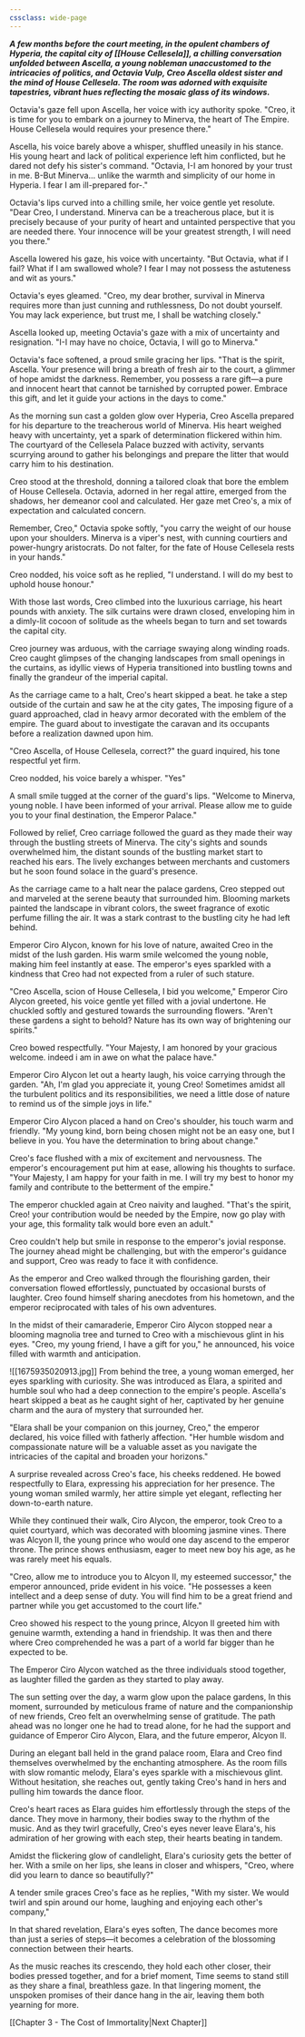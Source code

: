 ```yaml
---
cssclass: wide-page
---
```

***A few months before the court meeting, in the opulent chambers of Hyperia, the capital city of [[House Cellesela]], a chilling conversation unfolded between Ascella, a young nobleman unaccustomed to the intricacies of politics, and Octavia Vulp, Creo Ascella oldest sister and the mind of House Cellesela. The room was adorned with exquisite tapestries, vibrant hues reflecting the mosaic glass of its windows.***

Octavia's gaze fell upon Ascella, her voice with icy authority spoke. "Creo, it is time for you to embark on a journey to Minerva, the heart of The Empire. House Cellesela would requires your presence there."

Ascella, his voice barely above a whisper, shuffled uneasily in his stance. His young heart and lack of political experience left him conflicted, but he dared not defy his sister's command. "Octavia, I-I am honored by your trust in me. B-But Minerva... unlike the warmth and simplicity of our home in Hyperia. I fear I am ill-prepared for-."

Octavia's lips curved into a chilling smile, her voice gentle yet resolute. "Dear Creo, I understand. Minerva can be a treacherous place, but it is precisely because of your purity of heart and untainted perspective that you are needed there. Your innocence will be your greatest strength, I will need you there."

Ascella lowered his gaze, his voice with uncertainty. "But Octavia, what if I fail? What if I am swallowed whole? I fear I may not possess the astuteness and wit as yours."

Octavia's eyes gleamed. "Creo, my dear brother, survival in Minerva requires more than just cunning and ruthlessness, Do not doubt yourself. You may lack experience, but trust me, I shall be watching closely."

Ascella looked up, meeting Octavia's gaze with a mix of uncertainty and resignation. "I-I may have no choice, Octavia, I will go to Minerva."

Octavia's face softened, a proud smile gracing her lips. "That is the spirit, Ascella. Your presence will bring a breath of fresh air to the court, a glimmer of hope amidst the darkness. Remember, you possess a rare gift—a pure and innocent heart that cannot be tarnished by corrupted power. Embrace this gift, and let it guide your actions in the days to come."

As the morning sun cast a golden glow over Hyperia, Creo Ascella prepared for his departure to the treacherous world of Minerva. His heart weighed heavy with uncertainty, yet a spark of determination flickered within him. The courtyard of the Cellesela Palace buzzed with activity, servants scurrying around to gather his belongings and prepare the litter that would carry him to his destination.

Creo stood at the threshold, donning a tailored cloak that bore the emblem of House Cellesela. Octavia, adorned in her regal attire, emerged from the shadows, her demeanor cool and calculated. Her gaze met Creo's, a mix of expectation and calculated concern.

Remember, Creo," Octavia spoke softly, "you carry the weight of our house upon your shoulders. Minerva is a viper's nest, with cunning courtiers and power-hungry aristocrats. Do not falter, for the fate of House Cellesela rests in your hands."

Creo nodded, his voice soft as he replied, "I understand. I will do my best to uphold house honour."

With those last words, Creo climbed into the luxurious carriage, his heart pounds with anxiety. The silk curtains were drawn closed, enveloping him in a dimly-lit cocoon of solitude as the wheels began to turn and set towards the capital city.

Creo journey was arduous, with the carriage swaying along winding roads. Creo caught glimpses of the changing landscapes from small openings in the curtains, as idyllic views of Hyperia transitioned into bustling towns and finally the grandeur of the imperial capital.

As the carriage came to a halt, Creo's heart skipped a beat. he take a step outside of the curtain and saw he at the city gates, The imposing figure of a guard approached, clad in heavy armor decorated with the emblem of the empire. The guard about to investigate the caravan and its occupants before a realization dawned upon him.

"Creo Ascella, of House Cellesela, correct?" the guard inquired, his tone respectful yet firm.

Creo nodded, his voice barely a whisper. "Yes"

A small smile tugged at the corner of the guard's lips. "Welcome to Minerva, young noble. I have been informed of your arrival. Please allow me to guide you to your final destination, the Emperor Palace."

Followed by relief, Creo carriage followed the guard as they made their way through the bustling streets of Minerva. The city's sights and sounds overwhelmed him, the distant sounds of the bustling market start to reached his ears. The lively exchanges between merchants and customers but he soon found solace in the guard's presence.

As the carriage came to a halt near the palace gardens, Creo stepped out and marveled at the serene beauty that surrounded him. Blooming markets painted the landscape in vibrant colors, the sweet fragrance of exotic perfume filling the air. It was a stark contrast to the bustling city he had left behind.

Emperor Ciro Alycon, known for his love of nature, awaited Creo in the midst of the lush garden. His warm smile welcomed the young noble, making him feel instantly at ease. The emperor's eyes sparkled with a kindness that Creo had not expected from a ruler of such stature.

"Creo Ascella, scion of House Cellesela, I bid you welcome," Emperor Ciro Alycon greeted, his voice gentle yet filled with a jovial undertone. He chuckled softly and gestured towards the surrounding flowers. "Aren't these gardens a sight to behold? Nature has its own way of brightening our spirits."

Creo bowed respectfully. "Your Majesty, I am honored by your gracious welcome. indeed i am in awe on what the palace have."

Emperor Ciro Alycon let out a hearty laugh, his voice carrying through the garden. "Ah, I'm glad you appreciate it, young Creo! Sometimes amidst all the turbulent politics and its responsibilities, we need a little dose of nature to remind us of the simple joys in life."

Emperor Ciro Alycon placed a hand on Creo's shoulder, his touch warm and friendly. "My young kind, born being chosen might not be an easy one, but I believe in you. You have the determination to bring about change."

Creo's face flushed with a mix of excitement and nervousness. The emperor's encouragement put him at ease, allowing his thoughts to surface. "Your Majesty, I am happy for your faith in me. I will try my best to honor my family and contribute to the betterment of the empire."

The emperor chuckled again at Creo naivity and laughed. "That's the spirit, Creo! your contribution would be needed by the Empire, now go play with your age, this formality talk would bore even an adult."

Creo couldn't help but smile in response to the emperor's jovial response. The journey ahead might be challenging, but with the emperor's guidance and support, Creo was ready to face it with confidence.

As the emperor and Creo walked through the flourishing garden, their conversation flowed effortlessly, punctuated by occasional bursts of laughter. Creo found himself sharing anecdotes from his hometown, and the emperor reciprocated with tales of his own adventures.

In the midst of their camaraderie, Emperor Ciro Alycon stopped near a blooming magnolia tree and turned to Creo with a mischievous glint in his eyes. "Creo, my young friend, I have a gift for you," he announced, his voice filled with warmth and anticipation.

![[1675935020913.jpg]]
From behind the tree, a young woman emerged, her eyes sparkling with curiosity. She was introduced as Elara, a spirited and humble soul who had a deep connection to the empire's people. Ascella's heart skipped a beat as he caught sight of her, captivated by her genuine charm and the aura of mystery that surrounded her.

"Elara shall be your companion on this journey, Creo," the emperor declared, his voice filled with fatherly affection. "Her humble wisdom and compassionate nature will be a valuable asset as you navigate the intricacies of the capital and broaden your horizons."

A surprise revealed across Creo's face, his cheeks reddened. He bowed respectfully to Elara, expressing his appreciation for her presence. The young woman smiled warmly, her attire simple yet elegant, reflecting her down-to-earth nature.

While they continued their walk, Ciro Alycon, the emperor, took Creo to a quiet courtyard, which was decorated with blooming jasmine vines. There was Alcyon II, the young prince who would one day ascend to the emperor throne. The prince shows enthusiasm, eager to meet new boy his age, as he was rarely meet his equals.

"Creo, allow me to introduce you to Alcyon II, my esteemed successor," the emperor announced, pride evident in his voice. "He possesses a keen intellect and a deep sense of duty. You will find him to be a great friend and partner while you get accustomed to the court life."

Creo showed his respect to the young prince, Alcyon II greeted him with genuine warmth, extending a hand in friendship. It was then and there where Creo comprehended he was a part of a world far bigger than he expected to be.

The Emperor Ciro Alycon watched as the three individuals stood together, as laughter filled the garden as they started to play away.

The sun setting over the day, a warm glow upon the palace gardens, In this moment, surrounded by meticulous frame of nature and the companionship of new friends, Creo felt an overwhelming sense of gratitude. The path ahead was no longer one he had to tread alone, for he had the support and guidance of Emperor Ciro Alycon, Elara, and the future emperor, Alcyon II.

During an elegant ball held in the grand palace room, Elara and Creo find themselves overwhelmed by the enchanting atmosphere. As the room fills with slow romantic melody, Elara's eyes sparkle with a mischievous glint. Without hesitation, she reaches out, gently taking Creo's hand in hers and pulling him towards the dance floor.

Creo's heart races as Elara guides him effortlessly through the steps of the dance. They move in harmony, their bodies sway to the rhythm of the music. And as they twirl gracefully, Creo's eyes never leave Elara's, his admiration of her growing with each step, their hearts beating in tandem.

Amidst the flickering glow of candlelight, Elara's curiosity gets the better of her. With a smile on her lips, she leans in closer and whispers, "Creo, where did you learn to dance so beautifully?"

A tender smile graces Creo's face as he replies, "With my sister. We would twirl and spin around our home, laughing and enjoying each other's company,"

In that shared revelation, Elara's eyes soften, The dance becomes more than just a series of steps—it becomes a celebration of the blossoming connection between their hearts.

As the music reaches its crescendo, they hold each other closer, their bodies pressed together, and for a brief moment, Time seems to stand still as they share a final, breathless gaze. In that lingering moment, the unspoken promises of their dance hang in the air, leaving them both yearning for more.

[[Chapter 3 - The Cost of Immortality|Next Chapter]]